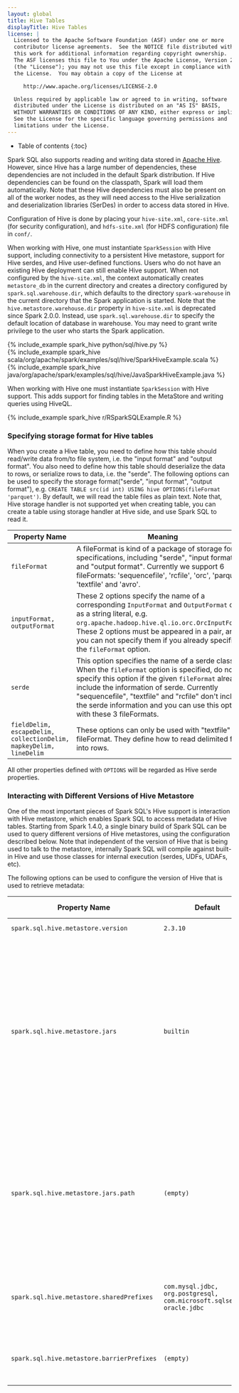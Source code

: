 ```yaml
---
layout: global
title: Hive Tables
displayTitle: Hive Tables
license: |
  Licensed to the Apache Software Foundation (ASF) under one or more
  contributor license agreements.  See the NOTICE file distributed with
  this work for additional information regarding copyright ownership.
  The ASF licenses this file to You under the Apache License, Version 2.0
  (the "License"); you may not use this file except in compliance with
  the License.  You may obtain a copy of the License at

     http://www.apache.org/licenses/LICENSE-2.0

  Unless required by applicable law or agreed to in writing, software
  distributed under the License is distributed on an "AS IS" BASIS,
  WITHOUT WARRANTIES OR CONDITIONS OF ANY KIND, either express or implied.
  See the License for the specific language governing permissions and
  limitations under the License.
---
```


* Table of contents
{:toc}

Spark SQL also supports reading and writing data stored in [Apache Hive](http://hive.apache.org/).
However, since Hive has a large number of dependencies, these dependencies are not included in the
default Spark distribution. If Hive dependencies can be found on the classpath, Spark will load them
automatically. Note that these Hive dependencies must also be present on all of the worker nodes, as
they will need access to the Hive serialization and deserialization libraries (SerDes) in order to
access data stored in Hive.

Configuration of Hive is done by placing your `hive-site.xml`, `core-site.xml` (for security configuration),
and `hdfs-site.xml` (for HDFS configuration) file in `conf/`.

When working with Hive, one must instantiate `SparkSession` with Hive support, including
connectivity to a persistent Hive metastore, support for Hive serdes, and Hive user-defined functions.
Users who do not have an existing Hive deployment can still enable Hive support. When not configured
by the `hive-site.xml`, the context automatically creates `metastore_db` in the current directory and
creates a directory configured by `spark.sql.warehouse.dir`, which defaults to the directory
`spark-warehouse` in the current directory that the Spark application is started. Note that
the `hive.metastore.warehouse.dir` property in `hive-site.xml` is deprecated since Spark 2.0.0.
Instead, use `spark.sql.warehouse.dir` to specify the default location of database in warehouse.
You may need to grant write privilege to the user who starts the Spark application.

<div class="codetabs">

<div data-lang="python"  markdown="1">
{% include_example spark_hive python/sql/hive.py %}
</div>

<div data-lang="scala"  markdown="1">
{% include_example spark_hive scala/org/apache/spark/examples/sql/hive/SparkHiveExample.scala %}
</div>

<div data-lang="java"  markdown="1">
{% include_example spark_hive java/org/apache/spark/examples/sql/hive/JavaSparkHiveExample.java %}
</div>

<div data-lang="r"  markdown="1">

When working with Hive one must instantiate `SparkSession` with Hive support. This
adds support for finding tables in the MetaStore and writing queries using HiveQL.

{% include_example spark_hive r/RSparkSQLExample.R %}

</div>
</div>

### Specifying storage format for Hive tables

When you create a Hive table, you need to define how this table should read/write data from/to file system,
i.e. the "input format" and "output format". You also need to define how this table should deserialize the data
to rows, or serialize rows to data, i.e. the "serde". The following options can be used to specify the storage
format("serde", "input format", "output format"), e.g. `CREATE TABLE src(id int) USING hive OPTIONS(fileFormat 'parquet')`.
By default, we will read the table files as plain text. Note that, Hive storage handler is not supported yet when
creating table, you can create a table using storage handler at Hive side, and use Spark SQL to read it.

<table>
  <thead><tr><th>Property Name</th><th>Meaning</th></tr></thead>
  <tr>
    <td><code>fileFormat</code></td>
    <td>
      A fileFormat is kind of a package of storage format specifications, including "serde", "input format" and
      "output format". Currently we support 6 fileFormats: 'sequencefile', 'rcfile', 'orc', 'parquet', 'textfile' and 'avro'.
    </td>
  </tr>

  <tr>
    <td><code>inputFormat, outputFormat</code></td>
    <td>
      These 2 options specify the name of a corresponding <code>InputFormat</code> and <code>OutputFormat</code> class as a string literal,
      e.g. <code>org.apache.hadoop.hive.ql.io.orc.OrcInputFormat</code>. These 2 options must be appeared in a pair, and you can not
      specify them if you already specified the <code>fileFormat</code> option.
    </td>
  </tr>

  <tr>
    <td><code>serde</code></td>
    <td>
      This option specifies the name of a serde class. When the <code>fileFormat</code> option is specified, do not specify this option
      if the given <code>fileFormat</code> already include the information of serde. Currently "sequencefile", "textfile" and "rcfile"
      don't include the serde information and you can use this option with these 3 fileFormats.
    </td>
  </tr>

  <tr>
    <td><code>fieldDelim, escapeDelim, collectionDelim, mapkeyDelim, lineDelim</code></td>
    <td>
      These options can only be used with "textfile" fileFormat. They define how to read delimited files into rows.
    </td>
  </tr>
</table>

All other properties defined with `OPTIONS` will be regarded as Hive serde properties.

### Interacting with Different Versions of Hive Metastore

One of the most important pieces of Spark SQL's Hive support is interaction with Hive metastore,
which enables Spark SQL to access metadata of Hive tables. Starting from Spark 1.4.0, a single binary
build of Spark SQL can be used to query different versions of Hive metastores, using the configuration described below.
Note that independent of the version of Hive that is being used to talk to the metastore, internally Spark SQL
will compile against built-in Hive and use those classes for internal execution (serdes, UDFs, UDAFs, etc).

The following options can be used to configure the version of Hive that is used to retrieve metadata:

<table class="spark-config">
  <thead><tr><th>Property Name</th><th>Default</th><th>Meaning</th><th>Since Version</th></tr></thead>
  <tr>
    <td><code>spark.sql.hive.metastore.version</code></td>
    <td><code>2.3.10</code></td>
    <td>
      Version of the Hive metastore. Available
      options are <code>2.0.0</code> through <code>2.3.10</code>, <code>3.0.0</code> through <code>3.1.3</code>, and <code>4.0.0</code> through <code>4.0.1</code>.
    </td>
    <td>1.4.0</td>
  </tr>
  <tr>
    <td><code>spark.sql.hive.metastore.jars</code></td>
    <td><code>builtin</code></td>
    <td>
      Location of the jars that should be used to instantiate the HiveMetastoreClient. This
      property can be one of four options:
      <ol>
        <li><code>builtin</code></li>
        Use Hive 2.3.10, which is bundled with the Spark assembly when <code>-Phive</code> is
        enabled. When this option is chosen, <code>spark.sql.hive.metastore.version</code> must be
        either <code>2.3.10</code> or not defined.
        <li><code>maven</code></li>
        Use Hive jars of specified version downloaded from Maven repositories. This configuration
        is not generally recommended for production deployments.
        <li><code>path</code></li>
        Use Hive jars configured by <code>spark.sql.hive.metastore.jars.path</code>
        in comma separated format. Support both local or remote paths. The provided jars should be
        the same version as <code>spark.sql.hive.metastore.version</code>.
        <li>A classpath in the standard format for the JVM. This classpath must include all of Hive
        and its dependencies, including the correct version of Hadoop. The provided jars should be
        the same version as <code>spark.sql.hive.metastore.version</code>. These jars only need to be present on the
        driver, but if you are running in yarn cluster mode then you must ensure they are packaged
        with your application.</li>
      </ol>
    </td>
    <td>1.4.0</td>
  </tr>
  <tr>
    <td><code>spark.sql.hive.metastore.jars.path</code></td>
    <td><code>(empty)</code></td>
    <td>
      Comma-separated paths of the jars that used to instantiate the HiveMetastoreClient.
      This configuration is useful only when <code>spark.sql.hive.metastore.jars</code> is set as <code>path</code>.
      <br/>
      The paths can be any of the following format:
      <ol>
        <li><code>file://path/to/jar/foo.jar</code></li>
        <li><code>hdfs://nameservice/path/to/jar/foo.jar</code></li>
        <li><code>/path/to/jar/</code>(path without URI scheme follow conf <code>fs.defaultFS</code>'s URI schema)</li>
        <li><code>[http/https/ftp]://path/to/jar/foo.jar</code></li>
      </ol>
      Note that 1, 2, and 3 support wildcard. For example:
      <ol>
        <li><code>file://path/to/jar/*,file://path2/to/jar/*/*.jar</code></li>
        <li><code>hdfs://nameservice/path/to/jar/*,hdfs://nameservice2/path/to/jar/*/*.jar</code></li>
      </ol>
    </td>
    <td>3.1.0</td>
  </tr>
  <tr>
    <td><code>spark.sql.hive.metastore.sharedPrefixes</code></td>
    <td><code>com.mysql.jdbc,<br/>org.postgresql,<br/>com.microsoft.sqlserver,<br/>oracle.jdbc</code></td>
    <td>
      <p>
        A comma-separated list of class prefixes that should be loaded using the classloader that is
        shared between Spark SQL and a specific version of Hive. An example of classes that should
        be shared is JDBC drivers that are needed to talk to the metastore. Other classes that need
        to be shared are those that interact with classes that are already shared. For example,
        custom appenders that are used by log4j.
      </p>
    </td>
    <td>1.4.0</td>
  </tr>
  <tr>
    <td><code>spark.sql.hive.metastore.barrierPrefixes</code></td>
    <td><code>(empty)</code></td>
    <td>
      <p>
        A comma separated list of class prefixes that should explicitly be reloaded for each version
        of Hive that Spark SQL is communicating with. For example, Hive UDFs that are declared in a
        prefix that typically would be shared (i.e. <code>org.apache.spark.*</code>).
      </p>
    </td>
    <td>1.4.0</td>
  </tr>
</table>
